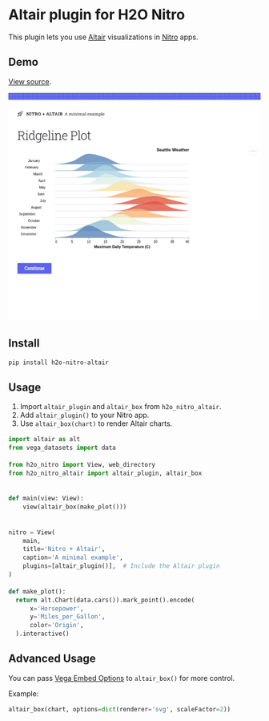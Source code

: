 # Altair plugin for H2O Nitro

This plugin lets you use [Altair](https://altair-viz.github.io/index.html) visualizations in
[Nitro](https://nitro.h2o.ai) apps.

## Demo

[View source](example).

![Demo](demo.gif)

## Install

```
pip install h2o-nitro-altair
```

## Usage

1. Import `altair_plugin` and `altair_box` from `h2o_nitro_altair`.
2. Add `altair_plugin()` to your Nitro app.
3. Use `altair_box(chart)` to render Altair charts.


```py 
import altair as alt
from vega_datasets import data

from h2o_nitro import View, web_directory
from h2o_nitro_altair import altair_plugin, altair_box


def main(view: View):
    view(altair_box(make_plot()))


nitro = View(
    main,
    title='Nitro + Altair',
    caption='A minimal example',
    plugins=[altair_plugin()],  # Include the Altair plugin
)

def make_plot():
  return alt.Chart(data.cars()).mark_point().encode(
      x='Horsepower',
      y='Miles_per_Gallon',
      color='Origin',
  ).interactive()

```

## Advanced Usage

You can pass [Vega Embed Options](https://github.com/vega/vega-embed#options) to `altair_box()` for
more control.

Example:

```py
altair_box(chart, options=dict(renderer='svg', scaleFactor=2))
```

